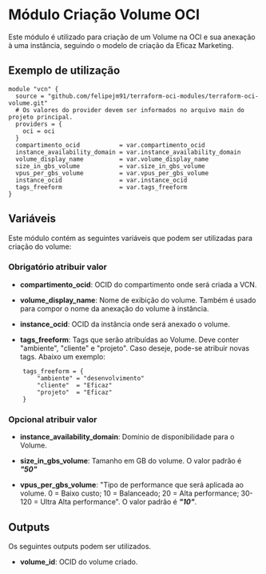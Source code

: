 # Módulo Criação Volume OCI

Este módulo é utilizado para criação de um Volume na OCI e sua anexação à uma instância, seguindo o modelo de criação da Eficaz Marketing.



## Exemplo de utilização
```
module "vcn" {
  source = "github.com/felipejm91/terraform-oci-modules/terraform-oci-volume.git"
  # Os valores do provider devem ser informados no arquivo main do projeto principal.
  providers = {
    oci = oci
  }
  compartimento_ocid           = var.compartimento_ocid
  instance_availability_domain = var.instance_availability_domain
  volume_display_name          = var.volume_display_name
  size_in_gbs_volume           = var.size_in_gbs_volume
  vpus_per_gbs_volume          = var.vpus_per_gbs_volume
  instance_ocid                = var.instance_ocid
  tags_freeform                = var.tags_freeform
}
```



## Variáveis

Este módulo contém as seguintes variáveis que podem ser utilizadas para criação do volume:


### Obrigatório atribuir valor



- **compartimento_ocid**: OCID do compartimento onde será criada a VCN.


- **volume_display_name**: Nome de exibição do volume. Também é usado para compor o nome da anexação do volume à instância.


- **instance_ocid**: OCID da instância onde será anexado o volume.


- **tags_freeform**: Tags que serão atribuídas ao Volume. Deve conter "ambiente", "cliente" e "projeto". Caso deseje, pode-se atribuir novas tags. Abaixo um exemplo:
```
    tags_freeform = {
        "ambiente" = "desenvolvimento"
        "cliente"  = "Eficaz"
        "projeto"  = "Eficaz"
    }
```
 

### Opcional atribuir valor



- **instance_availability_domain**: Domínio de disponibilidade para o Volume.


- **size_in_gbs_volume**: Tamanho em GB do volume. O valor padrão é ***"50"***


- **vpus_per_gbs_volume**: "Tipo de performance que será aplicada ao volume. 0 = Baixo custo; 10 = Balanceado; 20 = Alta performance; 30-120 = Ultra Alta performance". O valor padrão é ***"10"***.



## Outputs

Os seguintes outputs podem ser utilizados.

- **volume_id**: OCID do volume criado.
